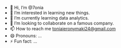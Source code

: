 - 👋 Hi, I’m @7onia
- 👀 I’m interested in learning new things.
- 🌱 I’m currently learning data analytics.
- 💞️ I’m looking to collaborate on a famous company.
- 📫 How to reach me toniaieronymaki24@gmail.com
- 😄 Pronouns: ...
- ⚡ Fun fact: ...

<!---
7onia/7onia is a ✨ special ✨ repository because its `README.md` (this file) appears on your GitHub profile.
You can click the Preview link to take a look at your changes.
--->
